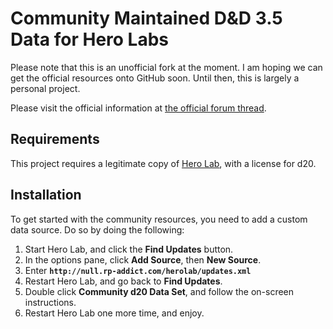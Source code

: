 Community Maintained D&D 3.5 Data for Hero Labs
===============================================

Please note that this is an unofficial fork at the moment. I am hoping we can get the official resources onto GitHub soon. Until then, this is largely a personal project.

Please visit the official information at [the official forum thread](http://forums.wolflair.com/showthread.php?t=11584).

Requirements
------------

This project requires a legitimate copy of [Hero Lab](http://www.wolflair.com/index.php?context=hero_lab), with a license for d20.

Installation
------------

To get started with the community resources, you need to add a custom data source. Do so by doing the following:
<ol>
  <li>Start Hero Lab, and click the <b>Find Updates</b> button.</li>
  <li>In the options pane, click <b>Add Source</b>, then <b>New Source</b>.</li>
  <li>Enter <b><code>http://null.rp-addict.com/herolab/updates.xml</code></b></li>
  <li>Restart Hero Lab, and go back to <b>Find Updates</b>.</li>
  <li>Double click <b>Community d20 Data Set</b>, and follow the on-screen instructions.</li>
  <li>Restart Hero Lab one more time, and enjoy.</li>
</ol>

